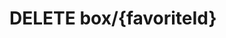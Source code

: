 #  DELETE box/{favoriteId}

<api-endpoint openapi-path="../../api/backend_flashpomo-openapi.yaml" method="DELETE" endpoint="/box/{favoriteId}"/>